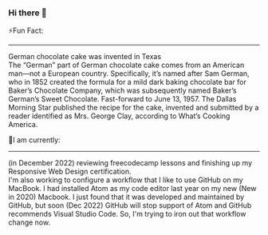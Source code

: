 ### Hi there 👋

<!--
**Sturke/Sturke** is a ✨ _special_ ✨ repository because its `README.md` (this file) appears on your GitHub profile.

Here are some ideas to get you started:

- 🔭 I’m currently working on ...
- 🌱 I’m currently learning ...
- 👯 I’m looking to collaborate on ...
- 🤔 I’m looking for help with ...
- 💬 Ask me about ...
- 📫 How to reach me: ...
- 😄 Pronouns: ...
- ⚡ Fun fact: ...
-->
⚡Fun Fact: 
<hr />
German chocolate cake was invented in Texas<br />
The “German” part of German chocolate cake comes from an American man—not a European country. Specifically, it’s named after Sam German, who in 1852 created the formula for a mild dark baking chocolate bar for Baker’s Chocolate Company, which was subsequently named Baker’s German’s Sweet Chocolate. Fast-forward to June 13, 1957. The Dallas Morning Star published the recipe for the cake, invented and submitted by a reader identified as Mrs. George Clay, according to What’s Cooking America.

🔭I am currently:
<hr />
 (in December 2022) reviewing freecodecamp lessons and finishing up my Responsive Web Design certification.<br /> 
 I'm also working to configure a workflow that I like to use GitHub on my MacBook. I had installed Atom as my code editor last year on my new (New in 2020) Macbook. I just found that it was developed and maintained by GitHub, but soon (Dec 2022) GitHub will stop support of Atom and GitHub recommends Visual Studio Code. So, I'm trying to iron out that workflow change now.





